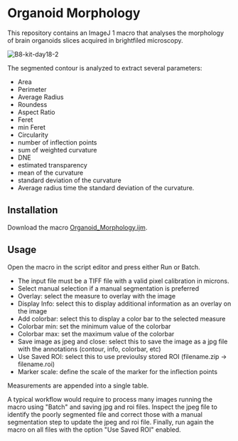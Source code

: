 # Organoid Morphology

This repository contains an ImageJ 1 macro that analyses the morphology of brain organoids slices acquired in brightfiled microscopy.

![B8-kit-day18-2](https://github.com/jboulanger/Organoid_morphology/assets/3415561/1be0f509-007b-4457-966d-0f7a09be3281)

The segmented contour is analyzed to extract several parameters: 
- Area
- Perimeter
- Average Radius
- Roundess
- Aspect Ratio
- Feret
- min Feret
- Circularity
- number of inflection points
- sum of weighted curvature
- DNE
- estimated transparency
- mean of the curvature
- standard deviation of the curvature
- Average radius time the standard deviation of the curvature.

## Installation
Download the macro [Organoid_Morphology.ijm](https://raw.githubusercontent.com/jboulanger/Organoid_morphology/main/Organoid_Morphology.ijm).

## Usage
Open the macro in the script editor and press either Run or Batch. 

- The input file must be a TIFF file with a valid pixel calibration in microns.
- Select manual selection if a manual segmentation is preferred
- Overlay: select the measure to overlay with the image
- Display Info: select this to display additional information as an overlay on the image
- Add colorbar: select this to display a color bar to the selected measure
- Colorbar min: set the minimum value of the colorbar
- Colorbar max: set the maximum value of the colorbar
- Save image as jpeg and close: select this to save the image as a jpg file with the annotations (contour, info, colorbar, etc)
- Use Saved ROI: select this to use previoulsy stored ROI (filename.zip -> filename.roi)
- Marker scale: define the scale of the marker for the inflection points

Measurements are appended into a single table.

A typical workflow would require to process many images running the macro using "Batch" and saving jpg and roi files.
Inspect the jpeg file to identify the poorly segmented file and correct those with a manual segmentation step to update the jpeg and roi file. 
Finally, run again the macro on all files with the option "Use Saved ROI" enabled.


